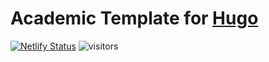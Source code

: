 # Academic Template for [Hugo](https://github.com/gohugoio/hugo)

[![Netlify Status](https://api.netlify.com/api/v1/badges/07f13713-f84c-4506-bb95-459c87630e70/deploy-status)](https://app.netlify.com/sites/albertocuadra/deploys)  ![visitors](https://visitor-badge.glitch.me/badge?page_id=https://albertocuadra.netlify.app/)
